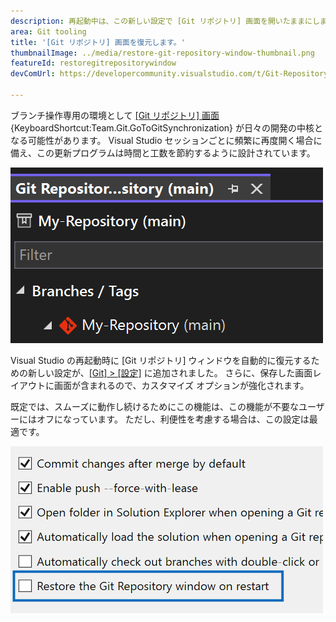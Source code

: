 ```yaml
---
description: 再起動中は、この新しい設定で [Git リポジトリ] 画面を開いたままにします。
area: Git tooling
title: '[Git リポジトリ] 画面を復元します。'
thumbnailImage: ../media/restore-git-repository-window-thumbnail.png
featureId: restoregitrepositorywindow
devComUrl: https://developercommunity.visualstudio.com/t/Git-Repository-window-is-not-restored-in/1255797

---
```



ブランチ操作専用の環境として [[Git リポジトリ] 画面](vscmd://Team.Git.GoToGitSynchronization) {KeyboardShortcut:Team.Git.GoToGitSynchronization} が日々の開発の中核となる可能性があります。 Visual Studio セッションごとに頻繁に再度開く場合に備え、この更新プログラムは時間と工数を節約するように設計されています。

![[Git リポジトリ] 画面のブランチ リスト。](../media/restore-git-repository-window-thumbnail.png)

Visual Studio の再起動時に [Git リポジトリ] ウィンドウを自動的に復元するための新しい設定が、[[Git] > [設定]](vscmd://Team.Git.Settings) に追加されました。 さらに、保存した画面レイアウトに画面が含まれるので、カスタマイズ オプションが強化されます。

既定では、スムーズに動作し続けるためにこの機能は、この機能が不要なユーザーにはオフになっています。 ただし、利便性を考慮する場合は、この設定は最適です。

![[Git リポジトリを復元] 画面のチェックボックスが表示された [Git 設定] ページ。](../media/restore-git-repository-window-setting.png)
